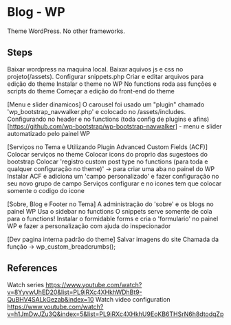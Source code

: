 # Blog - WP
Theme WordPress. No other frameworks.

## Steps ##
Baixar wordpress na maquina local.
Baixar aquivos js e css no projeto(/assets).
Configurar snippets.php
Criar e editar arquivos para edição do theme
Instalar o theme no WP
No functions roda ass funções e scripts do theme
Começar a edição do front-end do theme

[Menu e slider dinamicos]
O carousel foi usado um "plugin" chamado 'wp_bootstrap_navwalker.php' e colocado no /assets/includes. 
Configurando no header e no functions (toda config de plugins e afins) 
[https://github.com/wp-bootstrap/wp-bootstrap-navwalker] - menu e slider automatizado pelo painel WP

[Serviços no Tema e Utilizando Plugin Advanced Custom Fields (ACF)]
Colocar serviços no theme
Colocar icons do proprio das sugestoes do bootstrap
Colocar 'registro custom post type no functions (para toda e qualquer configuração no theme)' -> para criar uma aba no painel do WP
Instalar ACF e adiciona um 'campo personalizado' e fazer configuração no seu novo grupo de campo 
Serviços configurar e no icones tem que colocar somente o codigo do icone

[Sobre, Blog e Footer no Tema]
A administração do 'sobre' e os blogs no painel WP
Usa o sidebar no functions
O snippets serve somente de cola para o functions!
Instalar o formidable forms e cria o 'formulario' no painel WP e fazer a personalização com ajuda do inspecionador

[Dev pagina interna padrão do theme]
Salvar imagens do site
Chamada da função -> wp_custom_breadcrumbs();

## References ##
Watch series
https://www.youtube.com/watch?v=8YyvwUhED20&list=PL9iRXc4XHkhWDhBt9-QuBHV4SALkGezab&index=10
Watch video configuration
https://www.youtube.com/watch?v=h1JmDwJZu3Q&index=5&list=PL9iRXc4XHkhU9EoKB6THSrN6h8dtodqZp